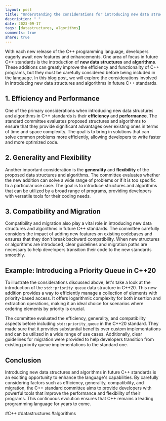```yaml
---
layout: post
title: "Understanding the considerations for introducing new data structures and algorithms in future C++ standards"
description: " "
date: 2023-09-17
tags: [datastructures, algorithms]
comments: true
share: true
---
```


With each new release of the C++ programming language, developers eagerly await new features and enhancements. One area of focus in future C++ standards is the introduction of **new data structures** and **algorithms**. These additions can greatly improve the efficiency and functionality of C++ programs, but they must be carefully considered before being included in the language. In this blog post, we will explore the considerations involved in introducing new data structures and algorithms in future C++ standards.

## 1. Efficiency and Performance

One of the primary considerations when introducing new data structures and algorithms in C++ standards is their **efficiency** and **performance**. The standard committee evaluates proposed structures and algorithms to ensure that they provide significant advantages over existing ones in terms of time and space complexity. The goal is to bring in solutions that can solve common problems more efficiently, allowing developers to write faster and more optimized code.

## 2. Generality and Flexibility

Another important consideration is the **generality** and **flexibility** of the proposed data structures and algorithms. The committee evaluates whether the new addition can solve a wide range of problems or if it is too specific to a particular use case. The goal is to introduce structures and algorithms that can be utilized by a broad range of programs, providing developers with versatile tools for their coding needs.

## 3. Compatibility and Migration

Compatibility and migration also play a vital role in introducing new data structures and algorithms in future C++ standards. The committee carefully considers the impact of adding new features on existing codebases and ensures that they don't break backward compatibility. When new structures or algorithms are introduced, clear guidelines and migration paths are necessary to help developers transition their code to the new standards smoothly.

## Example: Introducing a Priority Queue in C++20

To illustrate the considerations discussed above, let's take a look at the introduction of the `std::priority_queue` data structure in C++20. This new addition provides a way to efficiently manage a collection of elements with priority-based access. It offers logarithmic complexity for both insertion and extraction operations, making it an ideal choice for scenarios where ordering elements by priority is crucial.

The committee evaluated the efficiency, generality, and compatibility aspects before including `std::priority_queue` in the C++20 standard. They made sure that it provides substantial benefits over custom implementations and can be utilized in a wide range of use cases. Additionally, clear guidelines for migration were provided to help developers transition from existing priority queue implementations to the standard one.

## Conclusion

Introducing new data structures and algorithms in future C++ standards is an exciting opportunity to enhance the language's capabilities. By carefully considering factors such as efficiency, generality, compatibility, and migration, the C++ standard committee aims to provide developers with powerful tools that improve the performance and flexibility of their programs. This continuous evolution ensures that C++ remains a leading programming language for years to come.

#C++ #datastructures #algorithms